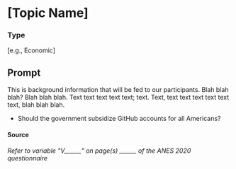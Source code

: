 # [Topic Name]

### Type
[e.g., Economic]

## Prompt
This is background information that will be fed to our participants. Blah blah blah? Blah blah blah. Text text text text text; text. Text, text text text text text text, blah blah blah.

- Should the government subsidize GitHub accounts for all Americans?

#### Source
###### *Refer to variable "V______" on page(s) ______ of the ANES 2020 questionnaire*
